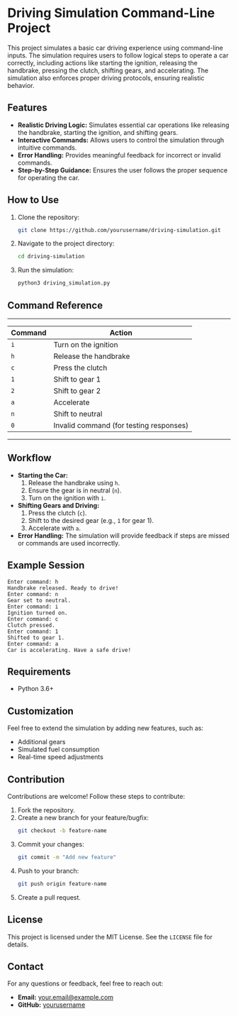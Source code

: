 # Driving Simulation Command-Line Project

This project simulates a basic car driving experience using command-line inputs. The simulation requires users to follow logical steps to operate a car correctly, including actions like starting the ignition, releasing the handbrake, pressing the clutch, shifting gears, and accelerating. The simulation also enforces proper driving protocols, ensuring realistic behavior.

## Features
- **Realistic Driving Logic:** Simulates essential car operations like releasing the handbrake, starting the ignition, and shifting gears.
- **Interactive Commands:** Allows users to control the simulation through intuitive commands.
- **Error Handling:** Provides meaningful feedback for incorrect or invalid commands.
- **Step-by-Step Guidance:** Ensures the user follows the proper sequence for operating the car.

## How to Use
1. Clone the repository:
   ```bash
   git clone https://github.com/yourusername/driving-simulation.git
   ```
2. Navigate to the project directory:
   ```bash
   cd driving-simulation
   ```
3. Run the simulation:
   ```bash
   python3 driving_simulation.py
   ```

## Command Reference
-----------------------------------------------------
| Command | Action                                  |
|---------|-----------------------------------------|
| `i`     | Turn on the ignition                    |
| `h`     | Release the handbrake                   |
| `c`     | Press the clutch                        |
| `1`     | Shift to gear 1                         |
| `2`     | Shift to gear 2                         |
| `a`     | Accelerate                              |
| `n`     | Shift to neutral                        |
| `0`     | Invalid command (for testing responses) |
-----------------------------------------------------

## Workflow
- **Starting the Car:**
  1. Release the handbrake using `h`.
  2. Ensure the gear is in neutral (`n`).
  3. Turn on the ignition with `i`.
- **Shifting Gears and Driving:**
  1. Press the clutch (`c`).
  2. Shift to the desired gear (e.g., `1` for gear 1).
  3. Accelerate with `a`.
- **Error Handling:** The simulation will provide feedback if steps are missed or commands are used incorrectly.

## Example Session
```
Enter command: h
Handbrake released. Ready to drive!
Enter command: n
Gear set to neutral.
Enter command: i
Ignition turned on.
Enter command: c
Clutch pressed.
Enter command: 1
Shifted to gear 1.
Enter command: a
Car is accelerating. Have a safe drive!
```

## Requirements
- Python 3.6+

## Customization
Feel free to extend the simulation by adding new features, such as:
- Additional gears
- Simulated fuel consumption
- Real-time speed adjustments

## Contribution
Contributions are welcome! Follow these steps to contribute:
1. Fork the repository.
2. Create a new branch for your feature/bugfix:
   ```bash
   git checkout -b feature-name
   ```
3. Commit your changes:
   ```bash
   git commit -m "Add new feature"
   ```
4. Push to your branch:
   ```bash
   git push origin feature-name
   ```
5. Create a pull request.

## License
This project is licensed under the MIT License. See the `LICENSE` file for details.

## Contact
For any questions or feedback, feel free to reach out:
- **Email:** your.email@example.com
- **GitHub:** [yourusername](https://github.com/yourusername)


